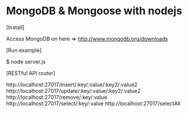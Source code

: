 # MongoDB & Mongoose with nodejs

[Install] 

Access MongoDB on here => http://www.mongodb.org/downloads

[Run example]

$ node server.js

[RESTful API router]

http://localhost:27017/insert/:key/:value/:key2/:value2
http://localhost:27017/update/:key/:value/:key2/:value2
http://localhost:27017/remove/:key/:value
http://localhost:27017/select/:key/:value
http://localhost:27017/selectAll



